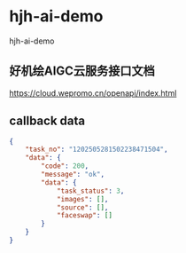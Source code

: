 # hjh-ai-demo
hjh-ai-demo

## 好机绘AIGC云服务接口文档

https://cloud.wepromo.cn/openapi/index.html

## callback data
```json
{
	"task_no": "1202505281502238471504",
	"data": {
        "code": 200,
        "message": "ok",
        "data": {
		    "task_status": 3,
		    "images": [],
		    "source": [],
		    "faceswap": []
        }
	}
}
```